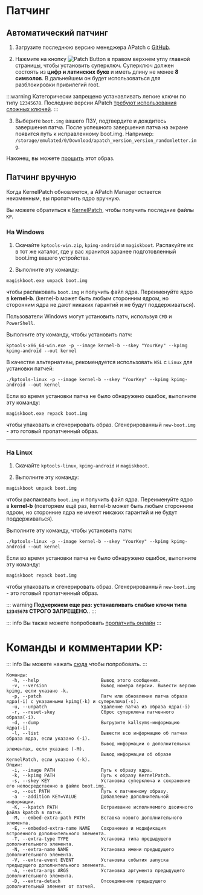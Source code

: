 # Патчинг

## Автоматический патчинг

1. Загрузите последнюю версию менеджера APatch с [GitHub](https://github.com/bmax121/APatch/releases).

2. Нажмите на кнопку ![Patch Button](/PButton.png) в правом верхнем углу главной страницы, чтобы установить суперключ. Суперключ должен состоять из **цифр и латинских букв** и иметь длину не менее **8 символов**. В дальнейшем он будет использоваться для разблокировки привилегий root.

:::warning
Категорически запрещено устанавливать легкие ключи по типу `12345678`. Последние версии APatch [требуют использования сложных ключей](/ru/warn).
:::

3. Выберите `boot.img` вашего ПЗУ, подтвердите и дождитесь завершения патча. После успешного завершения патча на экране появится путь к исправленному boot.img. Например: `/storage/emulated/0/Download/apatch_version_version_randomletter.img`.

Наконец, вы можете [прошить](/ru/flash) этот образ.

## Патчинг вручную

Когда KernelPatch обновляется, а APatch Manager остается неизменным, вы пропатчить ядро вручную.

Вы можете обратиться к [KernelPatch](https://github.com/bmax121/KernelPatch/releases), чтобы получить последние файлы `KP`.

### На Windows

1. Скачайте `kptools-win.zip`, `kpimg-android` и `magiskboot`. Распакуйте их в тот же каталог, где у вас хранится заранее подготовленный boot.img вашего устройства.

2. Выполните эту команду:

```
magiskboot.exe unpack boot.img
```

чтобы распаковать `boot.img` и получить файл ядра. Переименуйте ядро в **kernel-b**. (kernel-b может быть любым сторонним ядром, но сторонним ядра не дают никаких гарантий и не будут поддерживаться).

Пользователи Windows могут установить патч, используя `CMD` и `PowerShell`.

Выполните эту команду, чтобы установить патч:

```
kptools-x86_64-win.exe -p --image kernel-b --skey "YourKey" --kpimg kpimg-android --out kernel
```

В качестве альтернативы, рекомендуется использовать `WSL` с `Linux` для установки патчей:

```
./kptools-linux -p --image kernel-b --skey "YourKey" --kpimg kpimg-android --out kernel
```

Если во время установки патча не было обнаружено ошибок, выполните эту команду:

```
magiskboot.exe repack boot.img
```

чтобы упаковать и сгенерировать образ. Сгенерированный `new-boot.img` - это готовый пропатченный образ.

---

### На Linux

1. Скачайте `kptools-linux`, `kpimg-android` и `magiskboot`.

2. Выполните эту команду:

```
magiskboot unpack boot.img
```

чтобы распаковать `boot.img` и получить файл ядра. Переименуйте ядро в **kernel-b** (повторяем ещё раз, kernel-b может быть любым сторонним ядром, но сторонние ядра не имеют никаких гарантий и не будут поддерживаться).

Выполните эту команду, чтобы установить патч:

```
./kptools-linux -p --image kernel-b --skey "YourKey" --kpimg kpimg-android --out kernel
```

Если во время установки патча не было обнаружено ошибок, выполните эту команду:

```
magiskboot repack boot.img
```

чтобы упаковать и сгенерировать образ. Сгенерированный `new-boot.img` - это готовый пропатченный образ.

::: warning
**Подчеркнем еще раз: устанавливать слабые ключи типа `12345678` СТРОГО ЗАПРЕЩЕНО.**.
:::

::: info
Вы также можете попробовать [пропатчить онлайн](https://kernelpatch-on-web.pages.dev/)
:::

# Команды и комментарии KP:

::: info
Вы можете нажать [сюда](https://exame.apatch.top/) чтобы попробовать.
:::

```
Команды:
  -h, --help                       Вывод этого сообщения.
  -v, --version                    Вывод номера версии. Вывести версию kpimg, если указано -k.
  -p, --patch                      Патч или обновление патча образа ядра(-i) с указанными kpimg(-k) и суперключа(-s).
  -u, --unpatch                    Удаление патча из образа ядра(-i)
  -r, --reset-skey                 Сброс суперключа патченного образа(-i).
  -d, --dump                       Выгрузите kallsyms-информацию ядра(-i).
  -l, --list                       Вывести всю информацию об патчах образа ядра, если указано (-i).
                                   Вывод информации о дополнительных элементах, если указано (-M).
                                   Вывод информации об образе KernelPatch, если указано (-k).
Опции:
  -i, --image PATH                 Путь к образу ядра.
  -k, --kpimg PATH                 Путь к образу KernelPatch.
  -s, --skey KEY                   Установка суперключа и сохранение его непосредственно в файле boot.img.
  -o, --out PATH                   Путь к патченному образу.
  -a  --addition KEY=VALUE         Добавление дополнительной информации.
  -K, --kpatch PATH                Встраивание исполняемого двоичного файла kpatch в патчи.
  -M, --embed-extra-path PATH      Вставка нового дополнительного элемента.
  -E, --embeded-extra-name NAME    Сохранение и модификация встроенного дополнительного элемента.
  -T, --extra-type TYPE            Установка типа предыдущего дополнительного элемента.
  -N, --extra-name NAME            Установка имени предыдущего дополнительного элемента.
  -V, --extra-event EVENT          Установка события запуска предыдущего дополнительного элемента.
  -A, --extra-args ARGS            Установка аргумента предыдущего дополнительного элемента.
  -D, --extra-detach               Отсоединение предыдущего дополнительный элемент от патчей.
```
